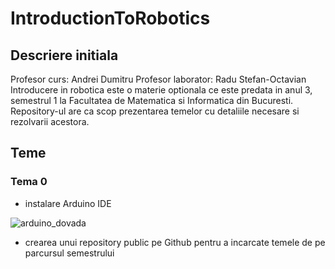 # IntroductionToRobotics
## Descriere initiala ##
Profesor curs:       Andrei Dumitru 
Profesor laborator:  Radu Stefan-Octavian 
Introducere in robotica este o materie optionala ce este predata in anul 3, semestrul 1 la Facultatea de Matematica si Informatica din Bucuresti. Repository-ul are ca scop prezentarea temelor cu detaliile necesare si rezolvarii acestora. 


## Teme ##
### Tema 0 ###
- instalare Arduino IDE 

![arduino_dovada](https://user-images.githubusercontent.com/86727047/196508227-7b9e3b06-2112-4c6b-9854-d9cc0251f7e2.png)

- crearea unui repository public pe Github pentru a incarcate temele de pe parcursul semestrului 
